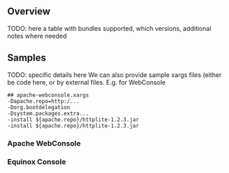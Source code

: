 ## Overview

TODO: here a table with bundles supported, which versions, additional notes where needed

## Samples

TODO: specific details here
We can also provide sample xargs files (either be code here, or by external files.
E.g. for WebConsole

```
## apache-webconsole.xargs
-Dapache.repo=http:/...
-Dorg.bootdelegation
-Dsystem.packages.extra...
-install ${apache.repo}/httplite-1.2.3.jar
-install ${apache.repo}/httplite-1.2.3.jar

```

### Apache WebConsole

### Equinox Console
